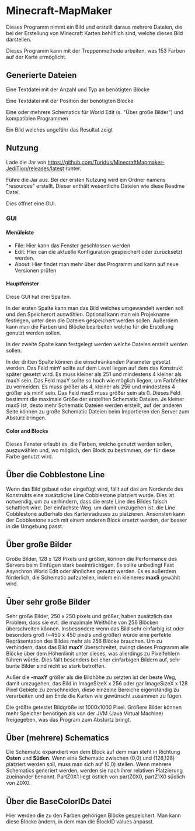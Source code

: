 # Minecraft-MapMaker


Dieses Programm nimmt ein Bild und erstellt daraus mehrere Dateien, die bei der Erstellung von Minecraft Karten behilflich sind, welche dieses Bild darstellen.

Dieses Programm kann mit der Treppenmethode arbeiten, was 153 Farben auf der Karte ermöglicht.

## Generierte Dateien

Eine Textdatei mit der Anzahl und Typ an benötigten Blöcke

Eine Textdatei mit der Position der benötigten Blöcke

Eine oder mehrere Schematics für World Edit (s. "Über große Bilder") und kompatiblen Programmen

Ein Bild welches ungefähr das Resultat zeigt

## Nutzung

Lade die Jar von https://github.com/Turidus/MinecraftMapmaker-JediTion/releases/latest runter.

Führe die Jar aus. Bei der ersten Nutzung wird ein Ordner namens "resources" erstellt. Dieser enthält wesentliche Dateien
wie diese Readme Datei. 

Dies öffnet eine GUI.

### GUI
#### Menüleiste

- File: Hier kann das Fenster geschlossen werden
- Edit: Hier can die aktuelle Konfiguration gespeichert oder zurücksetzt werden.
- About: Hier findet man mehr über das Programm und kann auf neue Versionen prüfen

#### Hauptfenster
Diese GUI hat drei Spalten.

In der ersten Spalte kann man das Bild welches umgewandelt werden soll und den Speicherort auswählen. Optional kann man ein Projekname festlegen,
unter dem die Dateien gespeichert werden sollen. Außerdem kann man die Farben und Blöcke bearbeiten welche für die Erstellung genutzt werden sollen.

In der zweite Spalte kann festgelegt werden welche Dateien erstellt werden sollen.

In der dritten Spalte können die einschränkenden Parameter gesetzt werden.
Das Feld minY sollte auf dem Level liegen auf dem das Konstrukt später gesetzt wird. Es muss kleiner als 251 und mindestens 4 kleiner als maxY sein.
Das Feld maxY sollte so hoch wie möglich liegen, um Farbfehler zu vermeiden. Es muss größer als 4, kleiner als 256 und mindestens 4 größer als minY sein.
Das Feld maxS muss größer sein als 0. Dieses Feld bestimmt die maximale Größe der erstellten Schematic Dateien. Je kleiner maxS ist, 
desto mehr Schematic Dateien werden erstellt, auf der anderen Seite können zu große Schematic Dateien beim Importieren den Server zum Absturz bringen. 

#### Color and Blocks
Dieses Fenster erlaubt es, die Farben, welche genutzt werden sollen, auszuwählen und, wo möglich, den Block zu bestimmen,
der für diese Farbe genutzt wird.

## Über die Cobblestone Line
Wenn das Bild gebaut oder eingefügt wird, fällt auf das am Nordende des Konstrukts eine zusätzliche Line Cobblestone platziert wurde.
Dies ist notwendig, um zu verhindern, dass die erste Line des Bildes falsch schattiert wird.
Der einfachste Weg. um damit umzugehen ist. die Line Cobblestone außerhalb des Kartenradiuses zu platzieren. Ansonsten kann 
der Cobblestone auch mit einem anderen Block ersetzt werden, der besser in die Umgebung passt.

## Über große Bilder
Große Bilder, 128 x 128 Pixels und größer, können die Performance des Servers beim Einfügen stark beeinträchtigen.
Es sollte unbedingt Fast Asynchron World Edit oder ähnliches genutzt werden. Es es außerdem förderlich, die Schematic aufzuteilen,
indem ein kleineres **maxS** gewählt wird.

## Über sehr große Bilder
Sehr große Bilder, 250 x 250 pixels und größer, haben zusätzlich das Problem, dass sie evt. die maximale Welthöhe von 256
Blöcken überschreiten können. Insbesondere wenn das Bild sehr einfarbig ist oder besonders groß (~450 x 450 pixels und größer)
würde eine perfekte Repräsentation des Bildes mehr als 256 Blöcke brauchen. Um zu verhindern, dass das Bild **maxY** überschreitet, zwingt dieses Programm alle Blöcke über dem Höhenlimit unter dieses, was allerdings zu Pixelfehlern führen würde.
Dies fällt besonders bei eher einfarbigen Bildern auf, sehr bunte Bilder sind nicht so stark betroffen.

Außer die **-maxY** größer als die Bildhöhe zu setzten ist der beste Weg, damit umzugehen, das Bild in ImageSizeX x 256 oder gar
ImageSizeX x 128 Pixel Gebiete zu zerschneiden, diese einzelne Bereiche eigenständig zu verarbeiten und am Ende die Karten wie gewünscht
zusammen zu fügen.

Die größte getestet Bildgröße ist 1000x1000 Pixel. Größere Bilder können mehr Speicher benötigen als von der JVM
(Java Virtual Machine) freigegeben, was das Program zum Absturtz bringt.


## Über (mehrere) Schematics
Die Schematic expandiert von dem Block auf dem man steht in Richtung **Osten** und **Süden**. Wenn eine Schematic zwischen (0,0)
und (128,128) platziert werden soll, muss man sich auf (0,0) stellen. Wenn mehrere Schematics generiert werden, werden sie
nach ihrer relativen Platzierung zueinander benannt. PartZ0X1 liegt östlich von partZ0X0, 
partZ1X0 südlich von Z0X0.

## Über die BaseColorIDs Datei
Hier werden die zu den Farben gehörigen Blöcke gespeichert. Man kann diese Blöcke ändern, in dem man die BlockID values anpasst.
